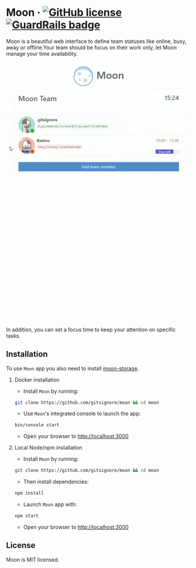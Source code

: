 # Moon &middot; [![GitHub license](https://img.shields.io/badge/license-MIT-blue.svg)](https://github.com/gitsignore/moon/blob/master/LICENSE) [![GuardRails badge](https://badges.production.guardrails.io/gitsignore/moon.svg)](https://www.guardrails.io)

Moon is a beautiful web interface to define team statuses like online, busy, away or offline.Your team should be focus on their work only, let Moon manage your time availability.

![moon-preview](src/assets/preview/moon.gif)

In addition, you can set a focus time to keep your attention on specific tasks.

## Installation

To use `Moon` app you also need to install [moon-storage](https://github.com/gitsignore/moon-storage).

1. Docker installation

   - Install `Moon` by running:

   ```sh
   git clone https://github.com/gitsignore/moon && cd moon
   ```

   - Use `Moon`'s integrated console to launch the app:

   ```sh
   bin/console start
   ```

   - Open your browser to <http://localhost:3000>

2. Local Node/npm installation

   - Install `Moon` by running:

   ```sh
   git clone https://github.com/gitsignore/moon && cd moon
   ```

   - Then install dependencies:

   ```sh
   npm install
   ```

   - Launch `Moon` app with:

   ```sh
   npm start
   ```

   - Open your browser to <http://localhost:3000>

## License

Moon is MIT licensed.
